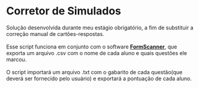# Corretor de Simulados
 Solução desenvolvida durante meu estágio obrigatório, a fim de substituir a correção manual de cartões-respostas.<br>
 <br>
 Esse script funciona em conjunto com o software <a href="https://sourceforge.net/projects/formscanner/"><strong>FormScanner</strong></a>, que exporta um arquivo .csv com o nome de cada aluno e quais questões ele marcou.<br>
<br>
 O script importará um arquivo .txt com o gabarito de cada questão(que deverá ser fornecido pelo usuário) e exportará a pontuação de cada aluno.
